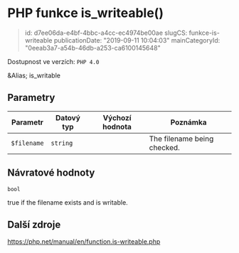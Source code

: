 PHP funkce is_writeable()
=========================

> id: d7ee06da-e4bf-4bbc-a4cc-ec4974be00ae
> slugCS: funkce-is-writeable
> publicationDate: "2019-09-11 10:04:03"
> mainCategoryId: "0eeab3a7-a54b-46db-a253-ca6100145648"

Dostupnost ve verzích: `PHP 4.0`

&Alias; <function>is_writable</function>


Parametry
--------------

| Parametr | Datový typ | Výchozí hodnota | Poznámka |
|-----|-----|-----|-----|
| `$filename` | `string` |  | The filename being checked. |


Návratové hodnoty
----------------

`bool`

true if the filename exists and is
writable.

Další zdroje
------------

https://php.net/manual/en/function.is-writeable.php

